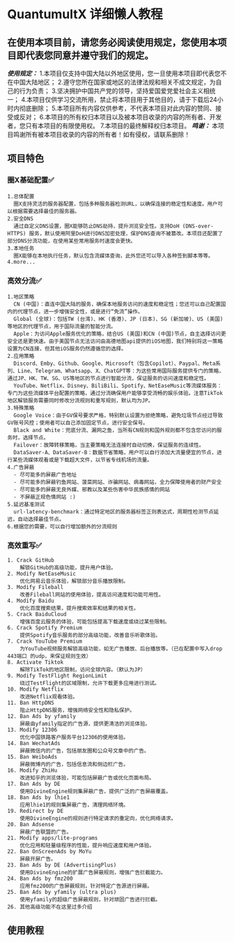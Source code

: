 # QuantumultX 详细懒人教程


## 在使用本项目前，请您务必阅读使用规定，您使用本项目即代表您同意并遵守我们的规定。
***使用规定：***
  1.本项目仅支持中国大陆以外地区使用，您一旦使用本项目即代表您不在中国大陆地区；
  2.遵守您所在国家或地区的法律法规和相关不成文规定，为自己的行为负责；
  3.坚决拥护中国共产党的领导，坚持爱国爱党爱社会主义相统一；
  4.本项目仅供学习交流所用，禁止将本项目用于其他目的，请于下载后24小时内彻底删除；
  5.本项目所有内容仅供参考，不代表本项目对此内容的赞同、接受或反对；
  6.本项目的所有权归本项目以及被本项目收录的内容的所有者、开发者，您只有本项目的有限使用权。
  7.本项目的最终解释权归本项目。
***鸣谢：***
  本项目鸣谢所有被本项目收录的内容的所有者！如有侵权，请联系删除！


## 项目特色
### 圈X基础配置✅
    1.总体配置
      圈X支持灵活的服务器配置，包括多种服务器检测URL，以确保连接的稳定性和速度。用户可以根据需要选择最佳的服务器。
    2.安全DNS
      通过自定义DNS设置，圈X能够防止DNS劫持，提升浏览安全性。支持DoH (DNS-over-HTTPS) 服务，默认使用阿里DoH进行DNS加密处理，保护DNS查询不被篡改。本项目还配置了部分DNS分流功能，在使用某些常用服务时速度会更快。
    3.本地任务
      圈X能够在本地执行任务，默认包含流媒体查询，此外您还可以导入各种签到脚本等等。
    4.more...
### 高效分流✅
    1.地区策略
      CN (中国)：直连中国大陆的服务，确保本地服务访问的速度和稳定性；您还可以自己配置国内的代理节点，进一步增强安全性，或是进行“免流”操作。
      Global (全球)：包括TW (台湾)、HK (香港)、JP (日本)、SG (新加坡)、US (美国)等地区的代理节点，用于国际流量的智能分流。
      Apple：为访问Apple服务优化的策略，结合US (美国)和CN (中国)节点，自主选择访问更安全还是更快速。由于美国节点无法访问由高德地图api提供的iOS地图，我们特别将这一策略设置为CN连接，但其他iOS服务仍然遵循您的选择。
    2.应用策略
      Discord、Emby、Github、Google、Microsoft（包含Copilot）、Paypal、Meta系列、Line、Telegram、Whatsapp、X、ChatGPT等：为这些常用国际服务提供专门的策略，通过JP、HK、TW、SG、US等地区的节点进行智能分流，保证服务的访问速度和稳定性。
      YouTube、Netflix、Disney、BiliBili、Spotify、NetEaseMusic等流媒体服务：专门为这些流媒体平台配置的策略，通过分流确保用户能够享受流畅的娱乐体验。注意TikTok地区解锁服务需要同时修改分流规则和重写规则，默认均为JP。
    3.特殊策略
      Google Voice：由于GV保号要求严格，特别默认设置为拒绝策略，避免垃圾节点经过导致GV账号风控；使用者可以自己添加固定节点，进行安全保号。
      Black and White：兜底分流、漏网之鱼，当所有CN规则和国外规则都不包含您访问的服务时，选择节点。
      Failover：故障转移策略，当主要策略无法连接时自动切换，保证服务的连续性。
      DataSaver-A、DataSaver-B：数据节省策略，用户可以自行添加大流量便宜的节点，进行某些流媒体观看或是下载超大文件，以节省专线机场的流量。
    4.广告屏蔽
      - 尽可能多的屏蔽广告地址
      - 尽可能多的屏蔽钓鱼网站、菠菜网站、诈骗网站、病毒网站，全力保障使用者的财产安全
      - 尽可能多的屏蔽无良外媒、邪教以及某些伤害中华民族感情的网站
      - 不屏蔽正规色情网站 :) 
    5.延迟基准测试
      url-latency-benchmark：通过特定地区的服务器标签正则表达式，周期性检测节点延迟，自动选择最佳节点。
    6.根据您的需要，可以自行增加额外的分流规则
### 高效重写✅
	1. Crack GitHub
		解锁GitHub的高级功能，提升用户体验。
	2. Modify NetEaseMusic
		优化网易云音乐体验，解锁部分音乐播放限制。
	3. Modify Fileball
		改善Fileball网站的使用体验，提高访问速度和功能可用性。
	4. Modify Baidu
		优化百度搜索结果，提升搜索效率和结果的相关性。
	5. Crack BaiduCloud
		增强百度云服务的体验，可能包括提高下载速度或绕过某些限制。
	6. Crack Spotify Premium
		提供Spotify音乐服务的部分高级功能，改善音乐听歌体验。
	7. Crack YouTube Premium
		为YouTube视频服务解锁高级功能，如无广告播放、后台播放等。（已在配置中写入drop 443端口 的udp，来保证规则生效）
	8. Activate Tiktok
		解除TikTok的地区限制，访问全球内容。（默认为JP）
	9. Modify TestFlight RegionLimit
		绕过TestFlight的区域限制，允许下载更多应用进行测试。
	10. Modify Netflix
		改进Netflix观看体验。
	11. Ban HttpDNS
		阻止HttpDNS服务，增强网络安全性和隐私保护。
	12. Ban Ads by yfamily
		屏蔽由yfamily指定的广告源，提供更清洁的浏览体验。
	13. Modify 12306
		优化中国铁路客户服务平台12306的使用体验。
	14. Ban WechatAds
		屏蔽微信内的广告，包括朋友圈和公众号文章中的广告。
	15. Ban WeiboAds
		屏蔽微博内的广告，包括信息流和侧边栏广告。
	16. Modify ZhiHu
		改进知乎的浏览体验，可能包括屏蔽广告或优化页面布局。
	17. Ban Ads by DE
		使用DivineEngine规则集屏蔽广告，提供广泛的广告屏蔽覆盖。
	18. Ban Ads by lhie1
		应用lhie1的规则集屏蔽广告，清理网络环境。
	19. Redirect by DE
		使用DivineEngine的规则进行特定请求的重定向，优化网络请求。
	20. Ban Adsense
		屏蔽广告联盟的广告。
	21. Modify apps/lite-programs
		优化应用和轻量级程序的性能，提升响应速度和用户体验。
	22. Ban OnScreenAds by MoYu
		屏蔽开屏广告。
	23. Ban Ads by DE (AdvertisingPlus)
		使用DivineEngine的扩展广告屏蔽规则，增强广告拦截能力。
	24. Ban Ads by fmz200
		应用fmz200的广告屏蔽规则，针对特定广告源进行屏蔽。
	25. Ban Ads by yfamily (ultra plus)
		使用yfamily的超级广告屏蔽规则，针对顽固广告进行拦截。
    26. 其他高级功能不在这里过多介绍


## 使用教程
